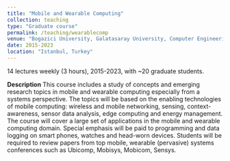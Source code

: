 ```yaml
---
title: "Mobile and Wearable Computing"
collection: teaching
type: "Graduate course"
permalink: /teaching/wearablecomp
venue: "Bogazici University, Galatasaray University, Computer Engineering"
date: 2015-2023
location: "Istanbul, Turkey"
---
```


14 lectures weekly (3 hours), 2015-2023, with ~20 graduate students. 


**Description**
This course includes a study of concepts and emerging research topics in mobile and wearable computing especially from a systems perspective. The topics will be based on the enabling technologies of mobile computing: wireless and mobile networking, sensing, context-awareness, sensor data analysis, edge computing and energy management. The course will cover a large set of applications in the mobile and wearable computing domain. Special emphasis will be paid to programming and data logging on smart phones, watches and head-worn devices. Students will be required to review papers from top mobile, wearable (pervasive) systems conferences such as Ubicomp, Mobisys, Mobicom, Sensys.
